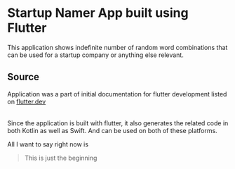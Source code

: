# Startup Namer App built using Flutter
This application shows indefinite number of random word combinations that can be used for a startup company or anything else relevant.

## Source
Application was a part of initial documentation for flutter development listed on [flutter.dev](https://flutter.dev/docs/get-started/codelab#step-1-create-the-starter-flutter-app)

######
Since the application is built with flutter, it also generates the related code in both Kotlin as well as Swift. And can be used on both of these platforms.

All I want to say right now is 
> This is just the 
> beginning
